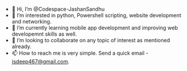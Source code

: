- 👋 Hi, I’m @Codespace-JashanSandhu
- 👀 I’m interested in python, Powershell scripting, website development and networking.
- 🌱 I’m currently learning mobile app development and improving web developemnt skills as well.
- 💞️ I’m looking to collaborate on any topic of interest as mentioned already.
- 📫 How to reach me is very simple. Send a quick email - jsdeep467@gmail.com. 

<!---
Codespace-JashanSandhu/Codespace-JashanSandhu is a ✨ special ✨ repository because its `README.md` (this file) appears on your GitHub profile.
You can click the Preview link to take a look at your changes.
--->
